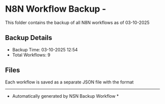 # N8N Workflow Backup - 
This folder contains the backup of all N8N workflows as of 03-10-2025

## Backup Details
- Backup Time: 03-10-2025 12:54
- Total Workflows: 9

## Files
Each workflow is saved as a separate JSON file with the format

-----------
* Automatically generated by NSN Backup Workflow *